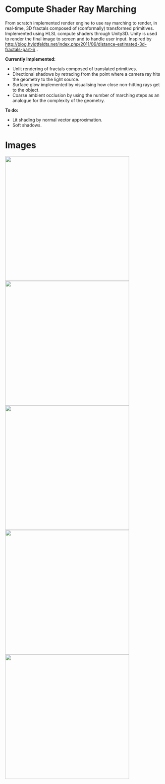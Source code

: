 # Compute Shader Ray Marching
From scratch implemented render engine to use ray marching to render, in real-time, 3D fractals composed of (conformally) transformed primitives. Implemented using HLSL compute shaders through Unity3D. Unity is used to render the final image to screen and to handle user input. Inspired by http://blog.hvidtfeldts.net/index.php/2011/06/distance-estimated-3d-fractals-part-i/ .

**Currently Implemented:**
- Unlit rendering of fractals composed of translated primitives.
- Directional shadows by retracing from the point where a camera ray hits the geometry to the light source.
- Surface glow implemented by visualising how close non-hitting rays get to the object.
- Coarse ambient occlusion by using the number of marching steps as an analogue for the complexity of the geometry.

**To do:**
- Lit shading by normal vector approximation.
- Soft shadows.

# Images


<img src="https://raw.github.com/akoreman/WIP-Compute-Shader-Ray-Marching/main/images/Shadows.PNG" width="400">  

<img src="https://raw.github.com/akoreman/WIP-Compute-Shader-Ray-Marching/main/images/Shadows2.PNG" width="400"> 

<img src="https://raw.github.com/akoreman/WIP-Compute-Shader-Ray-Marching/main/images/Shadows2.PNG" width="400">

<img src="https://raw.github.com/akoreman/WIP-Compute-Shader-Ray-Marching/main/images/Spheres.PNG" width="400">  

<img src="https://raw.github.com/akoreman/WIP-Compute-Shader-Ray-Marching/main/images/Tetra.PNG" width="400">  

